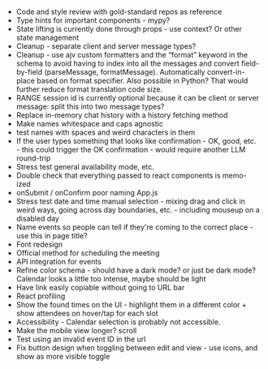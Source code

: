 * Code and style review with gold-standard repos as reference
* Type hints for important components - mypy?
* State lifting is currently done through props - use context? Or other state management
* Cleanup - separate client and server message types?
* Cleanup - use ajv custom formatters and the “format” keyword in the schema to avoid having to index into all the messages and convert field-by-field (parseMessage, formatMessage). Automatically convert-in-place based on format specifier. Also possible in Python? That would further reduce format translation code size.
* RANGE session id is currently optional because it can be client or server message: split this into two message types?
* Replace in-memory chat history with a history fetching method
* Make names whitespace and caps agnostic
* test names with spaces and weird characters in them
* If the user types something that looks like confirmation - OK, good, etc. - this could trigger the OK confirmation - would require another LLM round-trip
* Stress test general availability mode, etc.
* Double check that everything passed to react components is memo-ized
* onSubmit / onConfirm poor naming App.js
* Stress test date and time manual selection - mixing drag and click in weird ways, going across day boundaries, etc. - including mouseup on a disabled day
* Name events so people can tell if they're coming to the correct place - use this in page title?
* Font redesign
* Official method for scheduling the meeting
* API integration for events
* Refine color schema - should have a dark mode? or just be dark mode? Calendar looks a little too intense, maybe should be light
* Have link easily copiable without going to URL bar
* React profiling
* Show the found times on the UI - highlight them in a different color + show attendees on hover/tap for each slot
* Accessibility - Calendar selection is probably not accessible.
* Make the mobile view longer? scroll
* Test using an invalid event ID in the url
* Fix button design when toggling between edit and view - use icons, and show as more visible toggle